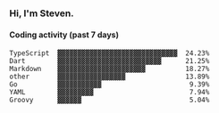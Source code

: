 ### Hi, I'm Steven.

#### Coding activity (past 7 days)
```
TypeScript  ▓▓▓▓▓▓▓▓▓▓▓▓▓▓▓▓▓▓▓▓▓▓▓▓▓▓▓▓▓▓  24.23%
Dart        ▓▓▓▓▓▓▓▓▓▓▓▓▓▓▓▓▓▓▓▓▓▓▓▓▓▓      21.25%
Markdown    ▓▓▓▓▓▓▓▓▓▓▓▓▓▓▓▓▓▓▓▓▓▓          18.27%
other       ▓▓▓▓▓▓▓▓▓▓▓▓▓▓▓▓▓               13.89%
Go          ▓▓▓▓▓▓▓▓▓▓▓                      9.39%
YAML        ▓▓▓▓▓▓▓▓▓                        7.94%
Groovy      ▓▓▓▓▓▓                           5.04%
```
